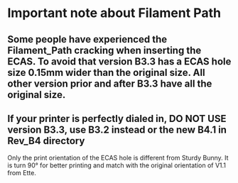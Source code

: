 # Important note about Filament Path

## **Some people have experienced the Filament_Path cracking when inserting the ECAS. To avoid that version B3.3 has a ECAS hole size 0.15mm wider than the original size. All other version prior and after B3.3 have all the original size.** 

## **If your printer is perfectly dialed in, DO NOT USE version B3.3, use B3.2 instead or the new B4.1 in Rev_B4 directory**

Only the print orientation of the ECAS hole is different from Sturdy Bunny. It is turn 90° for better printing and match with the original orientation of V1.1 from Ette.